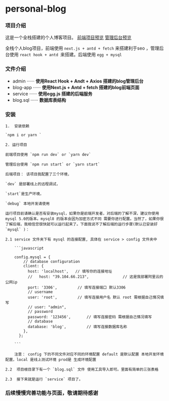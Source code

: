 # personal-blog

### 项目介绍
这是一个全栈搭建的个人博客项目。
 [前端项目预览](https://blog.happynewball.com)
 [管理后台预览](https://admin.happynewball.com)
 
 全栈个人blog项目，前端使用 `next.js + antd + fetch` 来搭建利于seo ，管理后台使用 `react hook + antd `来搭建。后端使用 `egg + mysql`
 

### 文件介绍
*  admin ······ **使用React Hook + Andt + Axios 搭建的blog管理后台**
*  blog-app ······ **使用Next.js + Antd + fetch 搭建的blog前端页面**
*  service ······ **使用egg.js 搭建的后端服务**
*  blog.sql ······ **数据库表结构**




### 安装



	1.  安装依赖

	`npm i or yarn `
	
	2. 运行项目

	前端项目使用 `npm run dev` or `yarn dev`
	
	管理后台使用 `npm run start` or `yarn start`
	
	后端项目： 该项目我配置了三个环境， 
	
	`dev` 是部署线上的远程调试，
	
	`start`是生产环境，
	
	`debug` 本地开发请使用
	
	运行项目前请确认是否有安装mysql，如果你是前端开发者，对后端的了解不深，建议你使用mysql 5.0的版本。mysql8 的版本会因为加密方式不同 需要你进行配置。当然了，如果你很了解后端，我相信您很快就可以运行起来了。下面我说不了解后端的运行步骤(默认已安装好 `mysql` )：
	
	2.1 service 文件夹下有 mysql 的连接配置, 具体在 service > config 文件夹中
		
		```javascript
		
		config.mysql = {
		    // database configuration
		    client: {
		      host: 'localhost',   // 填写你的连接地址
		      //   host: "39.104.66.213",				// 这是我部署阿里云的公网ip
		      port: '3306',			// 填写连接端口 默认3306
		      // username
		      user: 'root',			// 填写连接用户名 默认 root 需根据自己情况填写
		      // user: "admin",
		      // password
		      password: '123456',		// 填写连接密码 需根据自己情况填写
		      // database
		      database: 'blog',			// 填写连接数据库名称
		    },
		  };
			
		```
		
		注意： config 下的不同文件对应不同的环境配置 default 是默认配置 本地开发环境配置，local 是线上测试环境 prod是 生成环境配置
		
	2.2  项目根目录下有一个 `blog.sql` 文件 使用工具导入即可。里面有简单的三张表格

	2.3  接下来就是运行 `service` 项目了。

### 后续慢慢完善功能与页面，敬请期待感谢







